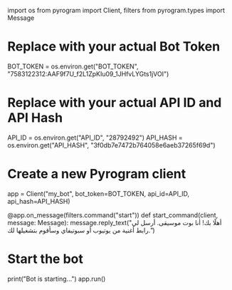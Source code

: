 import os
from pyrogram import Client, filters
from pyrogram.types import Message

# Replace with your actual Bot Token
BOT_TOKEN = os.environ.get("BOT_TOKEN", "7583122312:AAF9f7U_f2L1ZpKIu09_1JHfvLYGts1jVOI")
# Replace with your actual API ID and API Hash
API_ID = os.environ.get("API_ID", "28792492")
API_HASH = os.environ.get("API_HASH", "3f0db7e7472b764058e6aeb37265f69d")

# Create a new Pyrogram client
app = Client("my_bot", bot_token=BOT_TOKEN, api_id=API_ID, api_hash=API_HASH)

@app.on_message(filters.command("start"))
def start_command(client, message: Message):
    message.reply_text("أهلًا بك! أنا بوت موسيقى. أرسل لي رابط أغنية من يوتيوب أو سبوتيفاي وسأقوم بتشغيلها لك.")

# Start the bot
print("Bot is starting...")
app.run()
